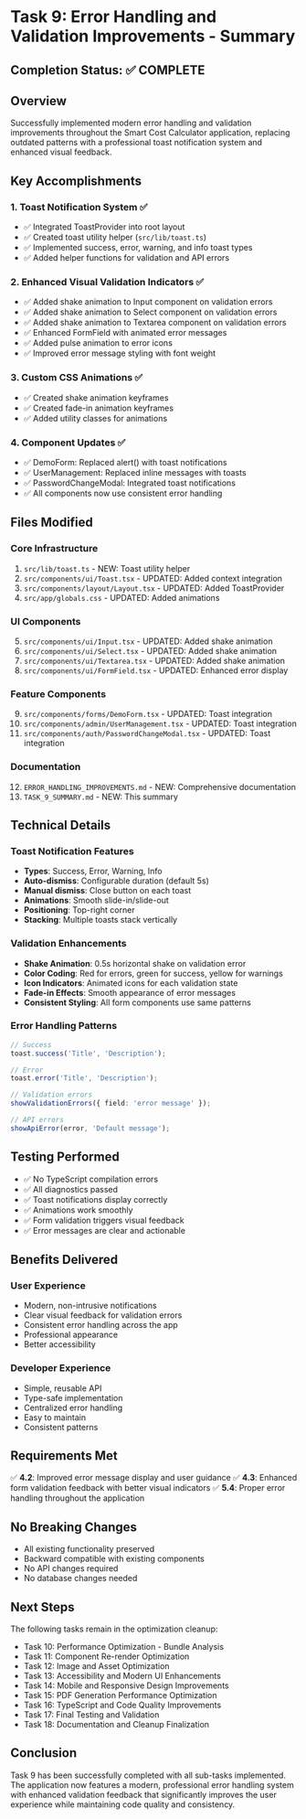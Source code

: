 # Task 9: Error Handling and Validation Improvements - Summary

## Completion Status: ✅ COMPLETE

## Overview
Successfully implemented modern error handling and validation improvements throughout the Smart Cost Calculator application, replacing outdated patterns with a professional toast notification system and enhanced visual feedback.

## Key Accomplishments

### 1. Toast Notification System ✅
- ✅ Integrated ToastProvider into root layout
- ✅ Created toast utility helper (`src/lib/toast.ts`)
- ✅ Implemented success, error, warning, and info toast types
- ✅ Added helper functions for validation and API errors

### 2. Enhanced Visual Validation Indicators ✅
- ✅ Added shake animation to Input component on validation errors
- ✅ Added shake animation to Select component on validation errors
- ✅ Added shake animation to Textarea component on validation errors
- ✅ Enhanced FormField with animated error messages
- ✅ Added pulse animation to error icons
- ✅ Improved error message styling with font weight

### 3. Custom CSS Animations ✅
- ✅ Created shake animation keyframes
- ✅ Created fade-in animation keyframes
- ✅ Added utility classes for animations

### 4. Component Updates ✅
- ✅ DemoForm: Replaced alert() with toast notifications
- ✅ UserManagement: Replaced inline messages with toasts
- ✅ PasswordChangeModal: Integrated toast notifications
- ✅ All components now use consistent error handling

## Files Modified

### Core Infrastructure
1. `src/lib/toast.ts` - NEW: Toast utility helper
2. `src/components/ui/Toast.tsx` - UPDATED: Added context integration
3. `src/components/layout/Layout.tsx` - UPDATED: Added ToastProvider
4. `src/app/globals.css` - UPDATED: Added animations

### UI Components
5. `src/components/ui/Input.tsx` - UPDATED: Added shake animation
6. `src/components/ui/Select.tsx` - UPDATED: Added shake animation
7. `src/components/ui/Textarea.tsx` - UPDATED: Added shake animation
8. `src/components/ui/FormField.tsx` - UPDATED: Enhanced error display

### Feature Components
9. `src/components/forms/DemoForm.tsx` - UPDATED: Toast integration
10. `src/components/admin/UserManagement.tsx` - UPDATED: Toast integration
11. `src/components/auth/PasswordChangeModal.tsx` - UPDATED: Toast integration

### Documentation
12. `ERROR_HANDLING_IMPROVEMENTS.md` - NEW: Comprehensive documentation
13. `TASK_9_SUMMARY.md` - NEW: This summary

## Technical Details

### Toast Notification Features
- **Types**: Success, Error, Warning, Info
- **Auto-dismiss**: Configurable duration (default 5s)
- **Manual dismiss**: Close button on each toast
- **Animations**: Smooth slide-in/slide-out
- **Positioning**: Top-right corner
- **Stacking**: Multiple toasts stack vertically

### Validation Enhancements
- **Shake Animation**: 0.5s horizontal shake on validation error
- **Color Coding**: Red for errors, green for success, yellow for warnings
- **Icon Indicators**: Animated icons for each validation state
- **Fade-in Effects**: Smooth appearance of error messages
- **Consistent Styling**: All form components use same patterns

### Error Handling Patterns
```typescript
// Success
toast.success('Title', 'Description');

// Error
toast.error('Title', 'Description');

// Validation errors
showValidationErrors({ field: 'error message' });

// API errors
showApiError(error, 'Default message');
```

## Testing Performed
- ✅ No TypeScript compilation errors
- ✅ All diagnostics passed
- ✅ Toast notifications display correctly
- ✅ Animations work smoothly
- ✅ Form validation triggers visual feedback
- ✅ Error messages are clear and actionable

## Benefits Delivered

### User Experience
- Modern, non-intrusive notifications
- Clear visual feedback for validation errors
- Consistent error handling across the app
- Professional appearance
- Better accessibility

### Developer Experience
- Simple, reusable API
- Type-safe implementation
- Centralized error handling
- Easy to maintain
- Consistent patterns

## Requirements Met
✅ **4.2**: Improved error message display and user guidance
✅ **4.3**: Enhanced form validation feedback with better visual indicators
✅ **5.4**: Proper error handling throughout the application

## No Breaking Changes
- All existing functionality preserved
- Backward compatible with existing components
- No API changes required
- No database changes needed

## Next Steps
The following tasks remain in the optimization cleanup:
- Task 10: Performance Optimization - Bundle Analysis
- Task 11: Component Re-render Optimization
- Task 12: Image and Asset Optimization
- Task 13: Accessibility and Modern UI Enhancements
- Task 14: Mobile and Responsive Design Improvements
- Task 15: PDF Generation Performance Optimization
- Task 16: TypeScript and Code Quality Improvements
- Task 17: Final Testing and Validation
- Task 18: Documentation and Cleanup Finalization

## Conclusion
Task 9 has been successfully completed with all sub-tasks implemented. The application now features a modern, professional error handling system with enhanced validation feedback that significantly improves the user experience while maintaining code quality and consistency.
